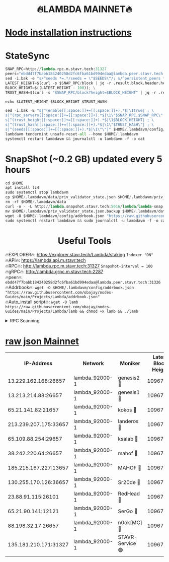 <h1 align="center"> 🔥LAMBDA MAINNET🔥</h1>


[Node installation instructions](https://github.com/obajay/nodes-Guides/tree/main/Projects/Lambda)
=


# StateSync
```python
SNAP_RPC=http://lambda.rpc.m.stavr.tech:31327
peers="ebdd47f7babb184240258d2fc6fba61bd994edaa@lambda.peer.stavr.tech:31326" 
sed -i.bak -e "s/^seeds *=.*/seeds = \"$SEEDS\"/; s/^persistent_peers *=.*/persistent_peers = \"$PEERS\"/" $HOME/.lambdavm/config/config.toml
LATEST_HEIGHT=$(curl -s $SNAP_RPC/block | jq -r .result.block.header.height); \
BLOCK_HEIGHT=$((LATEST_HEIGHT - 100)); \
TRUST_HASH=$(curl -s "$SNAP_RPC/block?height=$BLOCK_HEIGHT" | jq -r .result.block_id.hash)

echo $LATEST_HEIGHT $BLOCK_HEIGHT $TRUST_HASH

sed -i.bak -E "s|^(enable[[:space:]]+=[[:space:]]+).*$|\1true| ; \
s|^(rpc_servers[[:space:]]+=[[:space:]]+).*$|\1\"$SNAP_RPC,$SNAP_RPC\"| ; \
s|^(trust_height[[:space:]]+=[[:space:]]+).*$|\1$BLOCK_HEIGHT| ; \
s|^(trust_hash[[:space:]]+=[[:space:]]+).*$|\1\"$TRUST_HASH\"| ; \
s|^(seeds[[:space:]]+=[[:space:]]+).*$|\1\"\"|" $HOME/.lambdavm/config/config.toml
lambdavm tendermint unsafe-reset-all --home $HOME/.lambdavm
systemctl restart lambdavm && journalctl -u lambdavm -f -o cat

```
# SnapShot (~0.2 GB) updated every 5 hours
```python
cd $HOME
apt install lz4
sudo systemctl stop lambdavm
cp $HOME/.lambdavm/data/priv_validator_state.json $HOME/.lambdavm/priv_validator_state.json.backup
rm -rf $HOME/.lambdavm/data
curl -o - -L http://lambda.snapshot.stavr.tech:5016/lambda/lambda-snap.tar.lz4 | lz4 -c -d - | tar -x -C $HOME/.lambdavm --strip-components 2
mv $HOME/.lambdavm/priv_validator_state.json.backup $HOME/.lambdavm/data/priv_validator_state.json
wget -O $HOME/.lambdavm/config/addrbook.json "https://raw.githubusercontent.com/obajay/nodes-Guides/main/Projects/Lambda/addrbook.json"
sudo systemctl restart lambdavm && sudo journalctl -u lambdavm -f -o cat
```
 <h1 align="center"> Useful Tools</h1>

🔥EXPLORER🔥:      https://explorer.stavr.tech/Lambda/staking	        `Indexer "ON"` \
🔥API🔥: 			 		 https://lambda.api.m.stavr.tech \
🔥RPC🔥:           http://lambda.rpc.m.stavr.tech:31327	              `Snapshot-interval = 100` \
🔥gRPC🔥:          http://lambda.grpc.m.stavr.tech:2287 \
🔥peer🔥:					 `ebdd47f7babb184240258d2fc6fba61bd994edaa@lambda.peer.stavr.tech:31326` \
🔥Addrbook🔥:    ```wget -O $HOME/.lambdavm/config/addrbook.json "https://raw.githubusercontent.com/obajay/nodes-Guides/main/Projects/Lambda/addrbook.json"``` \
🔥Auto_install script🔥: ```wget -O lamb https://raw.githubusercontent.com/obajay/nodes-Guides/main/Projects/Lambda/lamb && chmod +x lamb && ./lamb```


<details>
<summary>RPC Scanning</summary>

<h2 align="center"> We scan nodes in real time every 4 hours. And we provide the final result of RPC endpoints.
We cannot influence the operation of these nodes in any way. </h2>


```python
If Voting Power is higher than 0 --> then the Node is a validator of the network and may be subject to attack and be a potential threat to the chain.
```
```python
We marked such validators with a red symbol
```

</details>

[raw json Mainnet](https://rpc-check.lambm.stavr.tech/lambm/rpc-lambm-result.json)
=


<table><tr><th>IP-Address</th><th>Network</th><th>Moniker</th><th>Latest Block Height</th><th>Earliest Block Height</th><th>Catching Up</th><th>Tx Index</th><th>Voting Power</th><th>Scan Time</th></tr><tr><td>13.229.162.168:26657</td><td>lambda_92000-1</td><td>genesis2 🔴</td><td>10967409</td><td>1</td><td>False</td><td>on</td><td>16647390</td><td>2024-01-06T02:15:38.789898293UTC</td></tr><tr><td>13.213.214.88:26657</td><td>lambda_92000-1</td><td>genesis1 🔴</td><td>10967410</td><td>1</td><td>False</td><td>on</td><td>107835</td><td>2024-01-06T02:15:43.761899039UTC</td></tr><tr><td>65.21.141.82:21657</td><td>lambda_92000-1</td><td>kokos 🔴</td><td>10967410</td><td>7716001</td><td>False</td><td>off</td><td>546765</td><td>2024-01-06T02:15:46.206762004UTC</td></tr><tr><td>213.239.207.175:33657</td><td>lambda_92000-1</td><td>landeros 🔴</td><td>10967407</td><td>8136001</td><td>False</td><td>off</td><td>1251978</td><td>2024-01-06T02:15:32.695575071UTC</td></tr><tr><td>65.109.88.254:29657</td><td>lambda_92000-1</td><td>ksalab 🔴</td><td>10967411</td><td>8715001</td><td>False</td><td>on</td><td>505310</td><td>2024-01-06T02:15:49.002329984UTC</td></tr><tr><td>38.242.220.64:26657</td><td>lambda_92000-1</td><td>mahof 🔴</td><td>10967406</td><td>10131001</td><td>False</td><td>off</td><td>770350</td><td>2024-01-06T02:15:25.992391336UTC</td></tr><tr><td>185.215.167.227:13657</td><td>lambda_92000-1</td><td>MAHOF 🔴</td><td>10967410</td><td>10134001</td><td>False</td><td>on</td><td>2051510</td><td>2024-01-06T02:15:42.510484954UTC</td></tr><tr><td>130.255.170.126:36657</td><td>lambda_92000-1</td><td>Sr20de 🔴</td><td>10967407</td><td>10715001</td><td>False</td><td>off</td><td>674303</td><td>2024-01-06T02:15:33.407503546UTC</td></tr><tr><td>23.88.91.115:26101</td><td>lambda_92000-1</td><td>RedHead 🔴</td><td>10967407</td><td>10867407</td><td>False</td><td>off</td><td>553202</td><td>2024-01-06T02:15:32.968748732UTC</td></tr><tr><td>65.21.90.141:12121</td><td>lambda_92000-1</td><td>SerGo 🔴</td><td>10967411</td><td>10867411</td><td>False</td><td>off</td><td>10591806</td><td>2024-01-06T02:15:49.347209357UTC</td></tr><tr><td>88.198.32.17:26657</td><td>lambda_92000-1</td><td>n0ok[MC] 🔴</td><td>10967411</td><td>10867411</td><td>False</td><td>off</td><td>1578630</td><td>2024-01-06T02:15:52.364092410UTC</td></tr><tr><td>135.181.210.171:31327</td><td>lambda_92000-1</td><td>STAVR-Service 🟢</td><td>10967411</td><td>10966501</td><td>False</td><td>on</td><td>0</td><td>2024-01-06T02:15:48.628487466UTC</td></tr></table>
